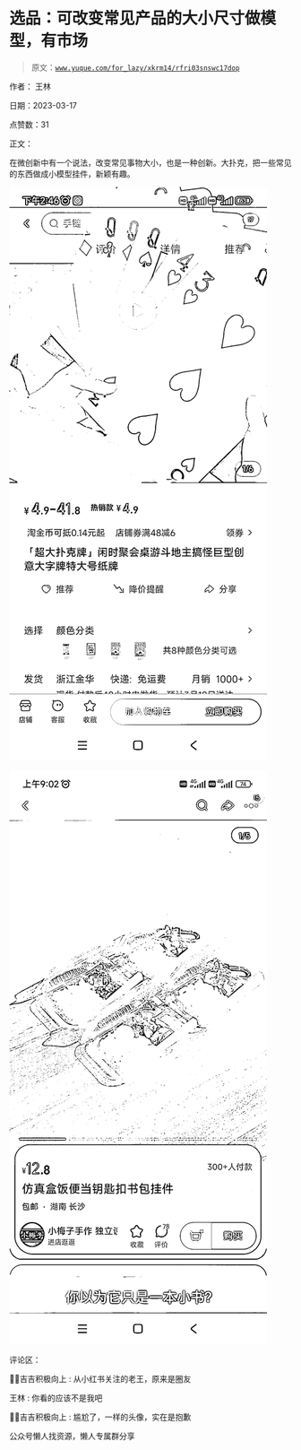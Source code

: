 # 选品：可改变常见产品的大小尺寸做模型，有市场

> 原文：[`www.yuque.com/for_lazy/xkrm14/rfri03snswc17dop`](https://www.yuque.com/for_lazy/xkrm14/rfri03snswc17dop)

作者： 王林

日期：2023-03-17

点赞数：31

正文：

在微创新中有一个说法，改变常见事物大小，也是一种创新。大扑克，把一些常见的东西做成小模型挂件，新颖有趣。

![](img/ead4907be12030db5017c2bdbc3cf366.png)

![](img/e9c30e678b82e1f6a326a3e0db6014cb.png)  

评论区：

💪🏻吉吉积极向上 : 从小红书关注的老王，原来是圈友

王林 : 你看的应该不是我吧

💪🏻吉吉积极向上 : 尴尬了，一样的头像，实在是抱歉

公众号懒人找资源，懒人专属群分享

